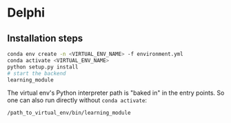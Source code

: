 # Delphi

## Installation steps

```bash
conda env create -n <VIRTUAL_ENV_NAME> -f environment.yml
conda activate <VIRTUAL_ENV_NAME>
python setup.py install
# start the backend
learning_module
```

The virtual env's Python interpreter path is "baked in" in the entry points. So one can also run directly without `conda activate`:
```bash
/path_to_virtual_env/bin/learning_module
```
